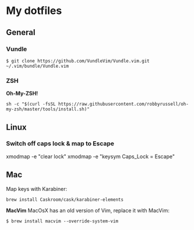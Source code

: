 # My dotfiles

## General

### Vundle
```
$ git clone https://github.com/VundleVim/Vundle.vim.git ~/.vim/bundle/Vundle.vim
```

### ZSH
**Oh-My-ZSH!**
```
sh -c "$(curl -fsSL https://raw.githubusercontent.com/robbyrussell/oh-my-zsh/master/tools/install.sh)"
```

## Linux
### Switch off caps lock & map to Escape
xmodmap -e "clear lock"
xmodmap -e "keysym Caps_Lock = Escape"

## Mac
Map keys with Karabiner:
```
brew install Caskroom/cask/karabiner-elements
```

**MacVim**
MacOsX has an old version of Vim, replace it with MacVim:

```
$ brew install macvim --override-system-vim
```
